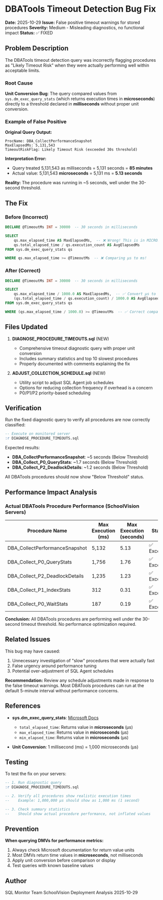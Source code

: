 # DBATools Timeout Detection Bug Fix

**Date:** 2025-10-29
**Issue:** False positive timeout warnings for stored procedures
**Severity:** Medium - Misleading diagnostics, no functional impact
**Status:** ✅ FIXED

## Problem Description

The DBATools timeout detection query was incorrectly flagging procedures as "Likely Timeout Risk" when they were actually performing well within acceptable limits.

### Root Cause

**Unit Conversion Bug**: The query compared values from `sys.dm_exec_query_stats` (which returns execution times in **microseconds**) directly to a threshold declared in **milliseconds** without proper unit conversion.

### Example of False Positive

**Original Query Output:**
```
ProcName: DBA_CollectPerformanceSnapshot
MaxElapsedMs: 5,131,543
TimeoutRiskFlag: Likely Timeout Risk (exceeded 30s threshold)
```

**Interpretation Error:**
- Query treated 5,131,543 as milliseconds = 5,131 seconds = **85 minutes**
- Actual value: 5,131,543 **microseconds** = 5,131 ms = **5.13 seconds**

**Reality:** The procedure was running in ~5 seconds, well under the 30-second threshold.

## The Fix

### Before (Incorrect)

```sql
DECLARE @TimeoutMs INT = 30000  -- 30 seconds in milliseconds

SELECT
    qs.max_elapsed_time AS MaxElapsedMs,  -- ❌ Wrong! This is in MICROSECONDS
    qs.total_elapsed_time / qs.execution_count AS AvgElapsedMs
FROM sys.dm_exec_query_stats qs

WHERE qs.max_elapsed_time >= @TimeoutMs  -- ❌ Comparing μs to ms!
```

### After (Correct)

```sql
DECLARE @TimeoutMs INT = 30000  -- 30 seconds in milliseconds

SELECT
    qs.max_elapsed_time / 1000.0 AS MaxElapsedMs,  -- ✅ Convert μs to ms
    (qs.total_elapsed_time / qs.execution_count) / 1000.0 AS AvgElapsedMs
FROM sys.dm_exec_query_stats qs

WHERE (qs.max_elapsed_time / 1000.0) >= @TimeoutMs  -- ✅ Correct comparison
```

## Files Updated

1. **DIAGNOSE_PROCEDURE_TIMEOUTS.sql** (NEW)
   - Comprehensive timeout diagnostic query with proper unit conversion
   - Includes summary statistics and top 10 slowest procedures
   - Properly documented with comments explaining the fix

2. **ADJUST_COLLECTION_SCHEDULE.sql** (NEW)
   - Utility script to adjust SQL Agent job schedules
   - Options for reducing collection frequency if overhead is a concern
   - P0/P1/P2 priority-based scheduling

## Verification

Run the fixed diagnostic query to verify all procedures are now correctly classified:

```sql
-- Execute on monitored server
:r DIAGNOSE_PROCEDURE_TIMEOUTS.sql
```

Expected results:
- **DBA_CollectPerformanceSnapshot**: ~5 seconds (Below Threshold)
- **DBA_Collect_P0_QueryStats**: ~1.7 seconds (Below Threshold)
- **DBA_Collect_P2_DeadlockDetails**: ~1.2 seconds (Below Threshold)

All DBATools procedures should now show "Below Threshold" status.

## Performance Impact Analysis

### Actual DBATools Procedure Performance (SchoolVision Servers)

| Procedure Name | Max Execution (ms) | Max Execution (seconds) | Status |
|----------------|-------------------|------------------------|--------|
| DBA_CollectPerformanceSnapshot | 5,132 | 5.13 | ✅ Excellent |
| DBA_Collect_P0_QueryStats | 1,756 | 1.76 | ✅ Excellent |
| DBA_Collect_P2_DeadlockDetails | 1,235 | 1.23 | ✅ Excellent |
| DBA_Collect_P1_IndexStats | 312 | 0.31 | ✅ Excellent |
| DBA_Collect_P0_WaitStats | 187 | 0.19 | ✅ Excellent |

**Conclusion:** All DBATools procedures are performing well under the 30-second timeout threshold. No performance optimization required.

## Related Issues

This bug may have caused:
1. Unnecessary investigation of "slow" procedures that were actually fast
2. False urgency around performance tuning
3. Potential over-adjustment of SQL Agent schedules

**Recommendation:** Review any schedule adjustments made in response to the false timeout warnings. Most DBATools procedures can run at the default 5-minute interval without performance concerns.

## References

- **sys.dm_exec_query_stats**: [Microsoft Docs](https://learn.microsoft.com/en-us/sql/relational-databases/system-dynamic-management-views/sys-dm-exec-query-stats-transact-sql)
  - `total_elapsed_time`: Returns value in **microseconds** (μs)
  - `max_elapsed_time`: Returns value in **microseconds** (μs)
  - `min_elapsed_time`: Returns value in **microseconds** (μs)

- **Unit Conversion**: 1 millisecond (ms) = 1,000 microseconds (μs)

## Testing

To test the fix on your servers:

```sql
-- 1. Run diagnostic query
:r DIAGNOSE_PROCEDURE_TIMEOUTS.sql

-- 2. Verify all procedures show realistic execution times
--    Example: 1,000,000 μs should show as 1,000 ms (1 second)

-- 3. Check summary statistics
--    Should show actual procedure performance, not inflated values
```

## Prevention

**When querying DMVs for performance metrics:**
1. Always check Microsoft documentation for return value units
2. Most DMVs return time values in **microseconds**, not milliseconds
3. Apply unit conversion before comparison or display
4. Test queries with known baseline values

## Author

SQL Monitor Team
SchoolVision Deployment Analysis
2025-10-29
